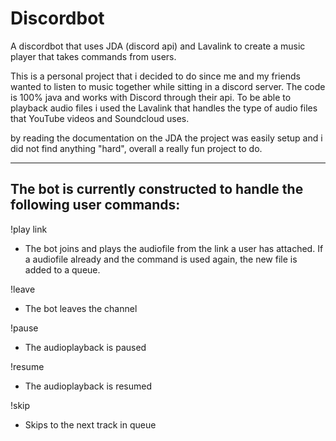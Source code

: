 # Discordbot
A discordbot that uses JDA (discord api) and Lavalink to create a music player that takes commands from users.


This is a personal project that i decided to do since me and my friends wanted to listen to music together while sitting in a discord server. The code is 100% java and works with Discord through their api. To be able to playback audio files i used the Lavalink that handles the type of audio files that YouTube videos and Soundcloud uses.

by reading the documentation on the JDA the project was easily setup and i did not find anything "hard", overall a really fun project to do.


-------------------------------------------
The bot is currently constructed to handle the following user commands:
-------------------------------------------

!play link
 - The bot joins and plays the audiofile from the link a user has attached. If a audiofile already and the command is used again, the new file is added to a queue.


!leave
 - The bot leaves the channel

!pause
 - The audioplayback is paused

!resume
 - The audioplayback is resumed

!skip
 - Skips to the next track in queue


